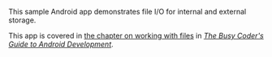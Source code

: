 This sample Android app demonstrates
file I/O for internal and external storage.

This app is covered in 
[the chapter on working with files](https://commonsware.com/Android/previews/assets-files-and-data-parsing)
in [*The Busy Coder's Guide to Android Development*](https://commonsware.com/Android/).

